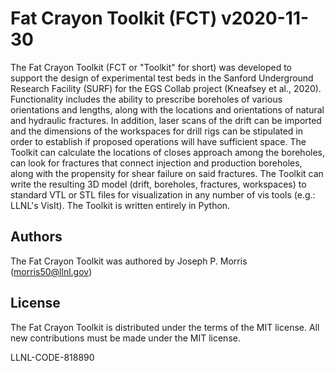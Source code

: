 # Fat Crayon Toolkit (FCT) v2020-11-30

The Fat Crayon Toolkit (FCT or "Toolkit" for short) was developed to support the design of experimental test beds in the Sanford Underground Research Facility (SURF) for the EGS Collab project (Kneafsey et al., 2020). Functionality includes the ability to prescribe boreholes of various orientations and lengths, along with the locations and orientations of natural and hydraulic fractures. In addition, laser scans of the drift can be imported and the dimensions of the workspaces for drill rigs can be stipulated in order to establish if proposed operations will have sufficient space. The Toolkit can calculate the locations of closes approach among the boreholes, can look for fractures that connect injection and production boreholes, along with the propensity for shear failure on said fractures. The Toolkit can write the resulting 3D model (drift, boreholes, fractures, workspaces) to standard VTL or STL files for visualization in any number of vis tools (e.g.: LLNL's VisIt). The Toolkit is written entirely in Python.



## Authors

The Fat Crayon Toolkit was authored by Joseph P. Morris (morris50@llnl.gov)



## License

The Fat Crayon Toolkit is distributed under the terms of the MIT license.
All new contributions must be made under the MIT license.

LLNL-CODE-818890
